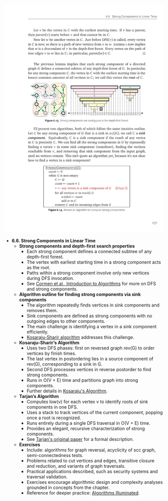 ![AJE-minimum-spanning-trees](AJE-minimum-spanning-trees.best.png)

- **6.6. Strong Components in Linear Time**
  - **Strong components and depth-first search properties**
    - Each strong component defines a connected subtree of any depth-first forest.
    - The vertex with earliest starting time in a strong component acts as the root.
    - Paths within a strong component involve only new vertices during DFS invocation.
    - See [Cormen et al., Introduction to Algorithms](https://mitpress.mit.edu/books/introduction-algorithms-third-edition) for more on DFS and strong components.
  - **Algorithm outline for finding strong components via sink components**
    - The algorithm repeatedly finds vertices in sink components and removes them.
    - Sink components are defined as strong components with no outgoing edges to other components.
    - The main challenge is identifying a vertex in a sink component efficiently.
    - [Kosaraju-Sharir algorithm](https://en.wikipedia.org/wiki/Kosaraju%27s_algorithm) addresses this challenge.
  - **Kosaraju-Sharir’s Algorithm**
    - Uses two DFS phases: first on reversed graph rev(G) to order vertices by finish times.
    - The last vertex in postordering lies in a source component of rev(G), corresponding to a sink in G.
    - Second DFS processes vertices in reverse postorder to find strong components.
    - Runs in O(V + E) time and partitions graph into strong components.
    - Further details in [Kosaraju's Algorithm](https://cp-algorithms.com/graph/strongly_connected_components.html).
  - **Tarjan’s Algorithm**
    - Computes low(v) for each vertex v to identify roots of sink components in one DFS.
    - Uses a stack to track vertices of the current component, popping once a root is recognized.
    - Runs entirely during a single DFS traversal in O(V + E) time.
    - Provides an elegant, recursive characterization of strong components.
    - See [Tarjan's original paper](https://doi.org/10.1137/0206010) for a formal description.
  - **Exercises**
    - Include: algorithms for graph reversal, acyclicity of scc graph, semi-connectedness tests.
    - Problems related to cut vertices and edges, transitive closure and reduction, and variants of graph traversals.
    - Practical applications described, such as security systems and traversal validation.
    - Exercises encourage algorithmic design and complexity analyses grounded in concepts from the chapter.
    - Reference for deeper practice: [Algorithms Illuminated](https://algorithm-illustrations.github.io/).

